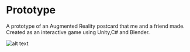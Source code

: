 # Prototype
A prototype of an Augmented Reality postcard that me and a friend made. Created as an interactive game using Unity,C# and Blender.



![alt text](https://github.com/IsakMovitz/Prototype/blob/main/Prototype.jpg)

